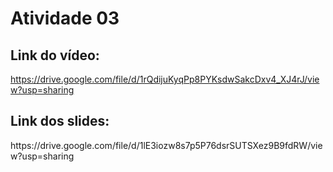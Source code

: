 <h1>Atividade 03</h1>

## Link do vídeo:
<o>https://drive.google.com/file/d/1rQdijuKyqPp8PYKsdwSakcDxv4_XJ4rJ/view?usp=sharing</p>

## Link dos slides:
<p>https://drive.google.com/file/d/1lE3iozw8s7p5P76dsrSUTSXez9B9fdRW/view?usp=sharing</p>
